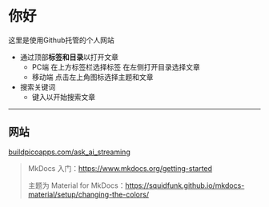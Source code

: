 # 你好

这里是使用Github托管的个人网站

- 通过顶部**标签和目录**以打开文章
    - PC端 在上方标签栏选择标签 在左侧打开目录选择文章
    - 移动端 点击左上角图标选择主题和文章
- 搜索关键词
    - 键入以开始搜索文章

---

## 网站

[ai]: ./ai/
[buildpicoapps.com/ask_ai_streaming][ai]


> MkDocs 入门：<https://www.mkdocs.org/getting-started>
> 
> 主题为 Material for MkDocs：<https://squidfunk.github.io/mkdocs-material/setup/changing-the-colors/> 